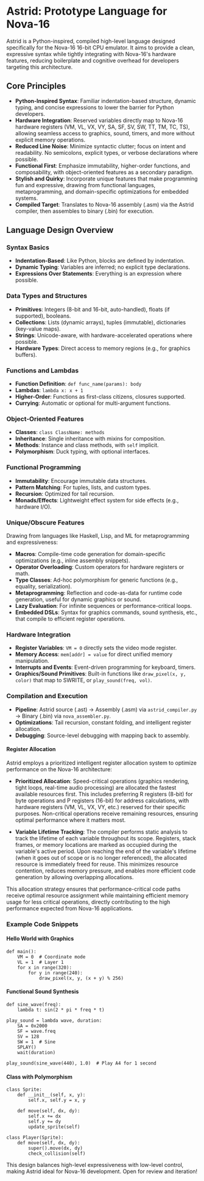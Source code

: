 # Astrid: Prototype Language for Nova-16

Astrid is a Python-inspired, compiled high-level language designed specifically for the Nova-16 16-bit CPU emulator. It aims to provide a clean, expressive syntax while tightly integrating with Nova-16's hardware features, reducing boilerplate and cognitive overhead for developers targeting this architecture.

## Core Principles

- **Python-Inspired Syntax**: Familiar indentation-based structure, dynamic typing, and concise expressions to lower the barrier for Python developers.
- **Hardware Integration**: Reserved variables directly map to Nova-16 hardware registers (VM, VL, VX, VY, SA, SF, SV, SW, TT, TM, TC, TS), allowing seamless access to graphics, sound, timers, and more without explicit memory operations.
- **Reduced Line Noise**: Minimize syntactic clutter; focus on intent and readability. No semicolons, explicit types, or verbose declarations where possible.
- **Functional First**: Emphasize immutability, higher-order functions, and composability, with object-oriented features as a secondary paradigm.
- **Stylish and Quirky**: Incorporate unique features that make programming fun and expressive, drawing from functional languages, metaprogramming, and domain-specific optimizations for embedded systems.
- **Compiled Target**: Translates to Nova-16 assembly (.asm) via the Astrid compiler, then assembles to binary (.bin) for execution.

## Language Design Overview

### Syntax Basics
- **Indentation-Based**: Like Python, blocks are defined by indentation.
- **Dynamic Typing**: Variables are inferred; no explicit type declarations.
- **Expressions Over Statements**: Everything is an expression where possible.

### Data Types and Structures
- **Primitives**: Integers (8-bit and 16-bit, auto-handled), floats (if supported), booleans.
- **Collections**: Lists (dynamic arrays), tuples (immutable), dictionaries (key-value maps).
- **Strings**: Unicode-aware, with hardware-accelerated operations where possible.
- **Hardware Types**: Direct access to memory regions (e.g., for graphics buffers).

### Functions and Lambdas
- **Function Definition**: `def func_name(params): body`
- **Lambdas**: `lambda x: x + 1`
- **Higher-Order**: Functions as first-class citizens, closures supported.
- **Currying**: Automatic or optional for multi-argument functions.

### Object-Oriented Features
- **Classes**: `class ClassName: methods`
- **Inheritance**: Single inheritance with mixins for composition.
- **Methods**: Instance and class methods, with `self` implicit.
- **Polymorphism**: Duck typing, with optional interfaces.

### Functional Programming
- **Immutability**: Encourage immutable data structures.
- **Pattern Matching**: For tuples, lists, and custom types.
- **Recursion**: Optimized for tail recursion.
- **Monads/Effects**: Lightweight effect system for side effects (e.g., hardware I/O).

### Unique/Obscure Features
Drawing from languages like Haskell, Lisp, and ML for metaprogramming and expressiveness:
- **Macros**: Compile-time code generation for domain-specific optimizations (e.g., inline assembly snippets).
- **Operator Overloading**: Custom operators for hardware registers or math.
- **Type Classes**: Ad-hoc polymorphism for generic functions (e.g., equality, serialization).
- **Metaprogramming**: Reflection and code-as-data for runtime code generation, useful for dynamic graphics or sound.
- **Lazy Evaluation**: For infinite sequences or performance-critical loops.
- **Embedded DSLs**: Syntax for graphics commands, sound synthesis, etc., that compile to efficient register operations.

### Hardware Integration
- **Register Variables**: `VM = 0` directly sets the video mode register.
- **Memory Access**: `mem[addr] = value` for direct unified memory manipulation.
- **Interrupts and Events**: Event-driven programming for keyboard, timers.
- **Graphics/Sound Primitives**: Built-in functions like `draw_pixel(x, y, color)` that map to SWRITE, or `play_sound(freq, vol)`.

### Compilation and Execution
- **Pipeline**: Astrid source (.ast) → Assembly (.asm) via `astrid_compiler.py` → Binary (.bin) via `nova_assembler.py`.
- **Optimizations**: Tail recursion, constant folding, and intelligent register allocation.
- **Debugging**: Source-level debugging with mapping back to assembly.

#### Register Allocation

Astrid employs a prioritized intelligent register allocation system to optimize performance on the Nova-16 architecture:

- **Prioritized Allocation**: Speed-critical operations (graphics rendering, tight loops, real-time audio processing) are allocated the fastest available resources first. This includes preferring R registers (8-bit) for byte operations and P registers (16-bit) for address calculations, with hardware registers (VM, VL, VX, VY, etc.) reserved for their specific purposes. Non-critical operations receive remaining resources, ensuring optimal performance where it matters most.

- **Variable Lifetime Tracking**: The compiler performs static analysis to track the lifetime of each variable throughout its scope. Registers, stack frames, or memory locations are marked as occupied during the variable's active period. Upon reaching the end of the variable's lifetime (when it goes out of scope or is no longer referenced), the allocated resource is immediately freed for reuse. This minimizes resource contention, reduces memory pressure, and enables more efficient code generation by allowing overlapping allocations.

This allocation strategy ensures that performance-critical code paths receive optimal resource assignment while maintaining efficient memory usage for less critical operations, directly contributing to the high performance expected from Nova-16 applications.

### Example Code Snippets

#### Hello World with Graphics
```
def main():
    VM = 0  # Coordinate mode
    VL = 1  # Layer 1
    for x in range(320):
        for y in range(240):
            draw_pixel(x, y, (x + y) % 256)
```

#### Functional Sound Synthesis
```
def sine_wave(freq):
    lambda t: sin(2 * pi * freq * t)

play_sound = lambda wave, duration: 
    SA = 0x2000
    SF = wave.freq
    SV = 128
    SW = 1  # Sine
    SPLAY()
    wait(duration)

play_sound(sine_wave(440), 1.0)  # Play A4 for 1 second
```

#### Class with Polymorphism
```
class Sprite:
    def __init__(self, x, y):
        self.x, self.y = x, y

    def move(self, dx, dy):
        self.x += dx
        self.y += dy
        update_sprite(self)

class Player(Sprite):
    def move(self, dx, dy):
        super().move(dx, dy)
        check_collision(self)
```

This design balances high-level expressiveness with low-level control, making Astrid ideal for Nova-16 development. Open for review and iteration!

